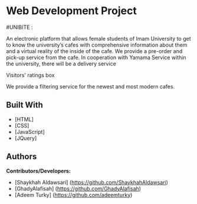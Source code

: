 # Web Development Project

#UNIBITE :

An electronic platform that allows female students of Imam University to get to know the university’s cafes with comprehensive information about them and a virtual reality of the inside of the cafe. We provide a pre-order and pick-up service from the cafe.
In cooperation with Yamama Service within the university, there will be a delivery service

Visitors' ratings box

We provide a filtering service for the newest and most modern cafes.

## Built With

* [HTML] 
* [CSS]
* [JavaScript]
* [JQuery]

## Authors 
**Contributors/Developers:**           
* [Shaykhah Aldawsari] (https://github.com/ShaykhahAldawsari)
* [GhadyAlafisah] (https://github.com/GhadyAlafisah)
* [Adeem Turky] (https://github.com/adeemturky)
